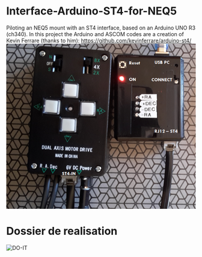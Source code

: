 # Interface-Arduino-ST4-for-NEQ5
Piloting an NEQ5 mount with an ST4 interface, based on an Arduino UNO R3 (ch340).
In this project the Arduino and ASCOM codes are a creation of Kevin Ferrare (thanks to him): https://github.com/kevinferrare/arduino-st4/
![Final](https://raw.githubusercontent.com/DominiqueMACHU/Interface-Arduino-ST4-for-NEQ5/master/Pilotage_NEQ5_final.PNG)

# Dossier de realisation
![DO-IT](https://raw.githubusercontent.com/DominiqueMACHU/Interface-Arduino-ST4-for-NEQ5/master/Dossier_de_réalisation.PNG)




